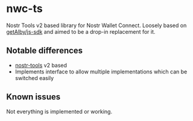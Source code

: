 # nwc-ts

Nostr Tools v2 based library for Nostr Wallet Connect.
Loosely based on [getAlby/js-sdk](https://github.com/getAlby/js-sdk) and aimed to be a drop-in replacement for it.

## Notable differences

- [nostr-tools](https://github.com/nbd-wtf/nostr-tools) v2 based
- Implements interface to allow multiple implementations which can be switched easily

## Known issues

Not everything is implemented or working.